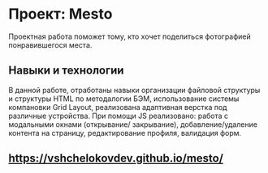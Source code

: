 #  Проект: Mesto

Проектная работа поможет тому, кто хочет поделиться фотографией понравившегося места. 

## Навыки и технологии

В данной работе, отработаны навыки организации файловой структуры и структуры HTML по методалогии БЭМ, использование системы компановки Grid Layout, реализована адаптивная верстка под различные устройства. При помощи JS реализовано: работа с модальными окнами (открывание/ закрывание), добавление/удаление контента на страницу, редактирование профиля, валидация форм.

## https://vshchelokovdev.github.io/mesto/